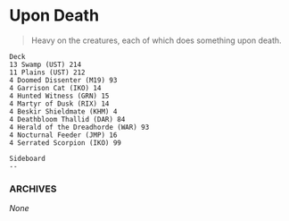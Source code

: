 # Upon Death
> Heavy on the creatures, each of which does something upon death.

```
Deck
13 Swamp (UST) 214
11 Plains (UST) 212
4 Doomed Dissenter (M19) 93
4 Garrison Cat (IKO) 14
4 Hunted Witness (GRN) 15
4 Martyr of Dusk (RIX) 14
4 Beskir Shieldmate (KHM) 4
4 Deathbloom Thallid (DAR) 84
4 Herald of the Dreadhorde (WAR) 93
4 Nocturnal Feeder (JMP) 16
4 Serrated Scorpion (IKO) 99

Sideboard
--
```

### ARCHIVES
*None*
